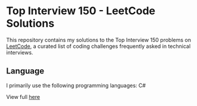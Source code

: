 # **Top Interview 150 - LeetCode Solutions**

This repository contains my solutions to the Top Interview 150 problems on <a href="https://leetcode.com/">LeetCode</a>, a curated list of coding challenges frequently asked in technical interviews.

## Language
I primarily use the following programming languages:
C#

View full <a href="https://leetcode.com/studyplan/top-interview-150/">here</a>
